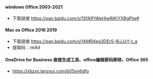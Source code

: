 #### windows Office 2003-2021
   - 下载链接 https://pan.baidu.com/s/1SfAlFtWeHIwRjKiYXBgPlw#

#### Mac os Office 2016 2019
   - 下载链接 https://pan.baidu.com/s/1AMR4eg3DErS-I6JJxY-t_g
   - 提取码：nk8d
   
#### OneDrive for Business 直链生成工具、office编辑密码移除、Office 365
   - https://xbzxs.lanzoui.com/b05sn6dfg